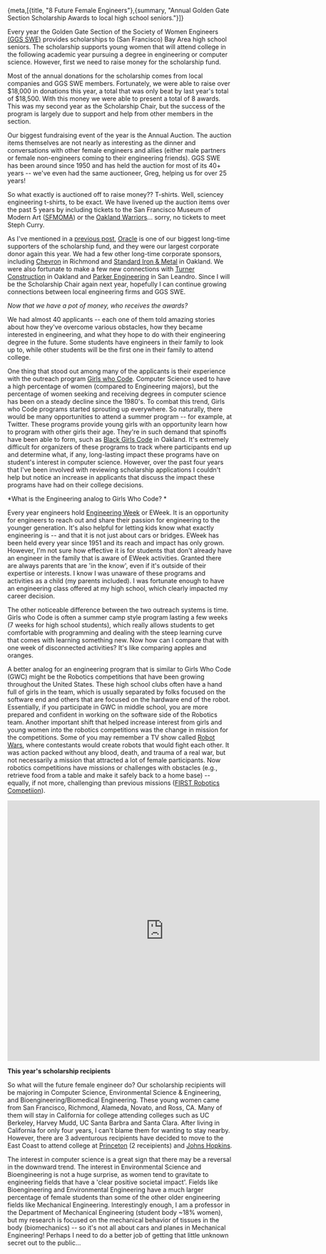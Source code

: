 {meta,[{title, "8 Future Female Engineers"},{summary, "Annual Golden Gate Section Scholarship Awards to local high school seniors."}]}

Every year the Golden Gate Section of the Society of Women Engineers [(GGS SWE)](//ggs.swe.org/) provides scholarships to (San Francisco) Bay Area high school seniors. The scholarship supports young women that will attend college in the following academic year pursuing a degree in engineering or computer science. However, first we need to raise money for the scholarship fund. 

Most of the annual donations for the scholarship comes from local companies and GGS SWE members. Fortunately, we were able to raise over $18,000 in donations this year, a total that was only beat by last year's total of $18,500. With this money we were able to present a total of 8 awards. This was my second year as the Scholarship Chair, but the success of the program is largely due to support and help from other members in the section. 

Our biggest fundraising event of the year is the Annual Auction. The auction items themselves are not nearly as interesting as the dinner and conversations with other female engineers and allies (either male partners or female non-engineers coming to their engineering friends). GGS SWE has been around since 1950 and has held the auction for most of its 40+ years -- we've even had the same auctioneer, Greg, helping us for over 25 years! 

So what exactly is auctioned off to raise money?? T-shirts. Well, sciencey engineering t-shirts, to be exact. We have livened up the auction items over the past 5 years by including tickets to the San Francisco Museum of Modern Art ([SFMOMA](//www.sfmoma.org)) or the [Oakland Warriors](//www.nba.com/warriors/)... sorry, no tickets to meet Steph Curry.

As I've mentioned in a [previous post](/blog/oracle.html), [Oracle](//www.oracle.com/database/index.html) is one of our biggest long-time supporters of the scholarship fund, and they were our largest corporate donor again this year. We had a few other long-time corporate sponsors, including [Chevron](//en.wikipedia.org/wiki/Chevron_Richmond_Refinery) in Richmond and [Standard Iron & Metal](//www.standardiron.net/) in Oakland. We were also fortunate to make a few new connections with [Turner Construction](//www.turnerconstruction.com/) in Oakland and [Parker Engineering](//www.parker.com/) in San Leandro. Since I will be the Scholarship Chair again next year, hopefully I can continue growing connections between local engineering firms and GGS SWE.

*Now that we have a pot of money, who receives the awards?* 

We had almost 40 applicants -- each one of them told amazing stories about how they've overcome various obstacles, how they became interested in engineering, and what they hope to do with their engineering degree in the future. Some students have engineers in their family to look up to, while other students will be the first one in their family to attend college. 

One thing that stood out among many of the applicants is their experience with the outreach program [Girls who Code](//girlswhocode.com/about-us/). Computer Science used to have a high percentage of women (compared to Engineering majors), but the percentage of women seeking and receiving degrees in computer science has been on a steady decline since the 1980's. To combat this trend, Girls who Code programs started sprouting up everywhere. So naturally, there would be many opportunities to attend a summer program -- for example, at Twitter. These programs provide young girls with an opportunity learn how to program with other girls their age. They're in such demand that spinoffs have been able to form, such as [Black Girls Code](//www.blackgirlscode.com/) in Oakland. It's extremely difficult for organizers of these programs to track where participants end up and determine what, if any, long-lasting impact these programs have on student's interest in computer science. However, over the past four years that I've been involved with reviewing scholarship applications I couldn't help but notice an increase in applicants that discuss the impact these programs have had on their college decisions. 

*What is the Engineering analog to Girls Who Code? *

Every year engineers hold [Engineering Week](//www.discovere.org/our-programs/engineers-week) or EWeek. It is an opportunity for engineers to reach out and share their passion for engineering to the younger generation. It's also helpful for letting kids know what exactly engineering is -- and that it is not just about cars or bridges. EWeek has been held every year since 1951 and its reach and impact has only grown. However, I'm not sure how effective it is for students that don't already have an engineer in the family that is aware of EWeek activities. Granted there are always parents that are 'in the know', even if it's outside of their expertise or interests. I know I was unaware of these programs and activities as a child (my parents included). I was fortunate enough to have an engineering class offered at my high school, which clearly impacted my career decision.

The other noticeable difference between the two outreach systems is time. Girls who Code is often a summer camp style program lasting a few weeks (7 weeks for high school students), which really allows students to get comfortable with programming and dealing with the steep learning curve that comes with learning something new. Now how can I compare that with one week of disconnected activities? It's like comparing apples and oranges. 

A better analog for an engineering program that is similar to Girls Who Code (GWC) might be the Robotics competitions that have been growing throughout the United States. These high school clubs often have a hand full of girls in the team, which is usually separated by folks focused on the software end and others that are focused on the hardware end of the robot. Essentially, if you participate in GWC in middle school, you are more prepared and confident in working on the software side of the Robotics team. Another important shift that helped increase interest from girls and young women into the robotics competitions was the change in mission for the competitions. Some of you may remember a TV show called [Robot Wars](//www.robotwars.tv/the-show/), where contestants would create robots that would fight each other. It was action packed without any blood, death, and trauma of a real war, but not necessarily a mission that attracted a lot of female participants. Now robotics competitions have missions or challenges with obstacles (e.g., retrieve food from a table and make it safely back to a home base) -- equally, if not more, challenging than previous missions ([FIRST Robotics Competiion](//www.firstinspires.org)). 

<iframe src="https://www.youtube.com/embed/EMiNmJW7enI" allowfullscreen frameborder="0" height="584px" width="700px">
</iframe>

**This year's scholarship recipients**

So what will the future female engineer do? Our scholarship recipients will be majoring in Computer Science, Environmental Science & Engineering, and Bioengineering/Biomedical Engineering. These young women came from San Francisco, Richmond, Alameda, Novato, and Ross, CA. Many of them will stay in California for college attending colleges such as UC Berkeley, Harvey Mudd, UC Santa Barbra and Santa Clara. After living in California for only four years, I can't blame them for wanting to stay nearby. However, there are 3 adventurous recipients have decided to move to the East Coast to attend college at [Princeton](//www.princeton.edu/engineering/) (2 receipients) and [Johns Hopkins](//engineering.jhu.edu).  

The interest in computer science is a great sign that there may be a reversal in the downward trend. The interest in Environmental Science and Bioengineering is not a huge surprise, as women tend to gravitate to engineering fields that have a 'clear positive societal impact'. Fields like Bioengineering and Environmental Engineering have a much larger percentage of female students than some of the other older engineering fields like Mechanical Engineering. Interestingly enough, I am a professor in the Department of Mechanical Engineering (student body ~18% women), but my research is focused on the mechanical behavior of tissues in the body (biomechanics) -- so it's not all about cars and planes in Mechanical Engineering! Perhaps I need to do a better job of getting that little unknown secret out to the public...

